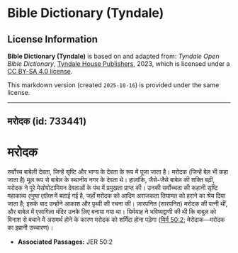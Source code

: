 # Bible Dictionary (Tyndale)

## License Information

**Bible Dictionary (Tyndale)** is based on and adapted from: _Tyndale Open Bible Dictionary_, [Tyndale House Publishers](https://tyndaleopenresources.com/), 2023, which is licensed under a [CC BY-SA 4.0 license](https://creativecommons.org/licenses/by-sa/4.0/legalcode.en).

This markdown version (created `2025-10-16`) is provided under the same license.



--------------------------------

## मरोदक (id: 733441)

मरोदक
=====

सर्वोच्च बाबेली देवता, जिन्हें सृष्टि और भाग्य के देवता के रूप में पूजा जाता है। मरोदक (जिन्हें बेल भी कहा जाता है) मूल रूप से बाबेल के स्थानीय नगर के देवता थे। हालांकि, जैसे\-जैसे बाबेल की शक्ति बढ़ी, मरोदक ने पूरे मेसोपोटामियन देवताओं के पंथ में प्रमुखता प्राप्त की। उनकी सर्वोच्चता की कहानी सृष्टि महाकाव्य *एनुमा एलिश* में बताई गई है, जहाँ मरोदक को आदिम अराजकता तियामत को हराने का श्रेय दिया जाता है; इसके बाद उन्होंने आकाश और पृथ्वी की रचना की। ज़ारपनित (सारपनित) मरोदक की पत्नी थीं, और बाबेल में एसागिला मंदिर उनके लिए बनाया गया था। यिर्मयाह ने भविष्यद्वाणी की थी कि बाबुल को विनाश से बचाने में असमर्थ होने के कारण मरोदक को शर्मिंदा होना पड़ेगा ([यिर्म 50:2](https://ref.ly/Jer50:2); मेरोदाक—मरोदक का इब्रानी उच्चारण)।

* **Associated Passages:** JER 50:2

